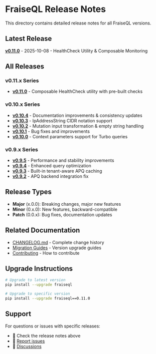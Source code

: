 # FraiseQL Release Notes

This directory contains detailed release notes for all FraiseQL versions.

## Latest Release

**[v0.11.0](v0.11.0.md)** - 2025-10-08 - HealthCheck Utility & Composable Monitoring

## All Releases

### v0.11.x Series
- **[v0.11.0](v0.11.0.md)** - Composable HealthCheck utility with pre-built checks

### v0.10.x Series
- **[v0.10.4](v0.10.4.md)** - Documentation improvements & consistency updates
- **[v0.10.3](v0.10.3.md)** - IpAddressString CIDR notation support
- **[v0.10.2](v0.10.2.md)** - Mutation input transformation & empty string handling
- **[v0.10.1](v0.10.1.md)** - Bug fixes and improvements
- **[v0.10.0](v0.10.0.md)** - Context parameters support for Turbo queries

### v0.9.x Series
- **[v0.9.5](v0.9.5.md)** - Performance and stability improvements
- **[v0.9.4](v0.9.4.md)** - Enhanced query optimization
- **[v0.9.3](v0.9.3.md)** - Built-in tenant-aware APQ caching
- **[v0.9.2](v0.9.2.md)** - APQ backend integration fix

## Release Types

- **Major** (x.0.0): Breaking changes, major new features
- **Minor** (0.x.0): New features, backward-compatible
- **Patch** (0.0.x): Bug fixes, documentation updates

## Related Documentation

- [CHANGELOG.md](../../CHANGELOG.md) - Complete change history
- [Migration Guides](../migration/) - Version upgrade guides
- [Contributing](../../CONTRIBUTING.md) - How to contribute

## Upgrade Instructions

```bash
# Upgrade to latest version
pip install --upgrade fraiseql

# Upgrade to specific version
pip install --upgrade fraiseql==0.11.0
```

## Support

For questions or issues with specific releases:
- 📖 Check the release notes above
- 🐛 [Report issues](https://github.com/fraiseql/fraiseql/issues)
- 💬 [Discussions](https://github.com/fraiseql/fraiseql/discussions)

